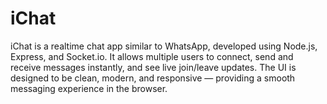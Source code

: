 # iChat
iChat is a realtime chat app similar to WhatsApp, developed using Node.js, Express, and Socket.io. It allows multiple users to connect, send and receive messages instantly, and see live join/leave updates. The UI is designed to be clean, modern, and responsive — providing a smooth messaging experience in the browser.
